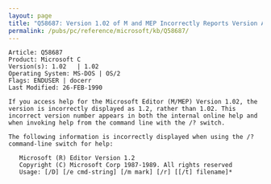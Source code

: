 ```yaml
---
layout: page
title: "Q58687: Version 1.02 of M and MEP Incorrectly Reports Version As 1.2"
permalink: /pubs/pc/reference/microsoft/kb/Q58687/
---
```


	Article: Q58687
	Product: Microsoft C
	Version(s): 1.02   | 1.02
	Operating System: MS-DOS | OS/2
	Flags: ENDUSER | docerr
	Last Modified: 26-FEB-1990
	
	If you access help for the Microsoft Editor (M/MEP) Version 1.02, the
	version is incorrectly displayed as 1.2, rather than 1.02. This
	incorrect version number appears in both the internal online help and
	when invoking help from the command line with the /? switch.
	
	The following information is incorrectly displayed when using the /?
	command-line switch for help:
	
	   Microsoft (R) Editor Version 1.2
	   Copyright (C) Microsoft Corp 1987-1989. All rights reserved
	   Usage: [/D] [/e cmd-string] [/m mark] [/r] [[/t] filename]*
